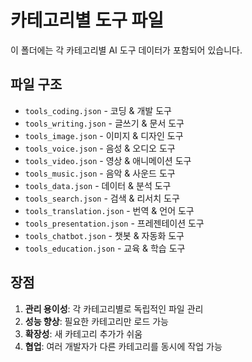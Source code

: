 # 카테고리별 도구 파일

이 폴더에는 각 카테고리별 AI 도구 데이터가 포함되어 있습니다.

## 파일 구조
- `tools_coding.json` - 코딩 & 개발 도구
- `tools_writing.json` - 글쓰기 & 문서 도구
- `tools_image.json` - 이미지 & 디자인 도구
- `tools_voice.json` - 음성 & 오디오 도구
- `tools_video.json` - 영상 & 애니메이션 도구
- `tools_music.json` - 음악 & 사운드 도구
- `tools_data.json` - 데이터 & 분석 도구
- `tools_search.json` - 검색 & 리서치 도구
- `tools_translation.json` - 번역 & 언어 도구
- `tools_presentation.json` - 프레젠테이션 도구
- `tools_chatbot.json` - 챗봇 & 자동화 도구
- `tools_education.json` - 교육 & 학습 도구

## 장점
1. **관리 용이성**: 각 카테고리별로 독립적인 파일 관리
2. **성능 향상**: 필요한 카테고리만 로드 가능
3. **확장성**: 새 카테고리 추가가 쉬움
4. **협업**: 여러 개발자가 다른 카테고리를 동시에 작업 가능